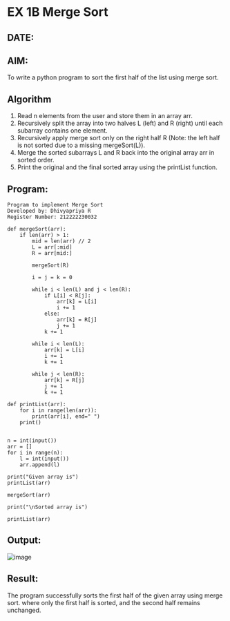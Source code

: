 # EX 1B Merge Sort
## DATE:
## AIM:
To write a python program to sort the first half of the list using merge sort.

## Algorithm
1. Read n elements from the user and store them in an array arr.
2. Recursively split the array into two halves L (left) and R (right) until each subarray contains one element.
3. Recursively apply merge sort only on the right half R (Note: the left half is not sorted due to a missing mergeSort(L)).
4. Merge the sorted subarrays L and R back into the original array arr in sorted order.
5. Print the original and the final sorted array using the printList function.

## Program:
```
Program to implement Merge Sort
Developed by: Dhivyapriya R
Register Number: 212222230032
```
```
def mergeSort(arr):
    if len(arr) > 1:
        mid = len(arr) // 2
        L = arr[:mid]
        R = arr[mid:]
        
        mergeSort(R) 
        
        i = j = k = 0
        
        while i < len(L) and j < len(R):
            if L[i] < R[j]:
                arr[k] = L[i]
                i += 1
            else:
                arr[k] = R[j]
                j += 1
            k += 1
       
        while i < len(L):
            arr[k] = L[i]
            i += 1
            k += 1
        
        while j < len(R):
            arr[k] = R[j]
            j += 1
            k += 1

def printList(arr):
    for i in range(len(arr)):
        print(arr[i], end=" ")
    print()


n = int(input())
arr = []
for i in range(n):
    l = int(input())
    arr.append(l)

print("Given array is")
printList(arr)

mergeSort(arr)

print("\nSorted array is")

printList(arr)
```

## Output:

![image](https://github.com/user-attachments/assets/af0cfa5e-0a80-4eba-8679-4766d8ab44c5)

## Result:
The program successfully sorts the first half of the given array using merge sort. where only the first half is sorted, and the second half remains unchanged.
